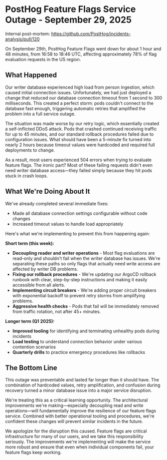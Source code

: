 # PostHog Feature Flags Service Outage - September 29, 2025

Internal post-mortem: https://github.com/PostHog/incidents-analysis/pull/120

On September 29th, PostHog Feature Flags went down for about 1 hour and 48 minutes, from 16:58 to 18:46 UTC, affecting approximately 78% of flag evaluation requests in the US region.

## What Happened

Our writer database experienced high load from person ingestion, which caused initial connection issues. Unfortunately, we had just deployed a change that reduced our database connection timeout from 1 second to 300 milliseconds. This created a perfect storm: pods couldn't connect to the database fast enough, triggering automatic retries that amplified the problem into a full service outage.

The situation was made worse by our retry logic, which essentially created a self-inflicted DDoS attack. Pods that crashed continued receiving traffic for up to 45 minutes, and our standard rollback procedures failed due to configuration issues. What should have been a 5-minute fix turned into nearly 2 hours because timeout values were hardcoded and required full deployments to change.

As a result, most users experienced 504 errors when trying to evaluate feature flags. The ironic part? Most of these failing requests didn't even need writer database access—they failed simply because they hit pods stuck in crash loops.

## What We're Doing About It

We've already completed several immediate fixes:

- Made all database connection settings configurable without code changes
- Increased timeout values to handle load appropriately

Here's what we're implementing to prevent this from happening again:

**Short term (this week):**

- **Decoupling reader and writer operations** - Most flag evaluations are read-only and shouldn't fail when the writer database has issues. We're separating these paths so only flags that actually need write access are affected by writer DB problems.
- **Fixing our rollback procedures** - We're updating our ArgoCD rollback runbook with clear, step-by-step instructions and making it easily accessible from all alerts.
- **Implementing circuit breakers** - We're adding proper circuit breakers with exponential backoff to prevent retry storms from amplifying problems.
- **Aggressive health checks** - Pods that fail will be immediately removed from traffic rotation, not after 45+ minutes.

**Longer term (Q1 2025):**

- **Improved tooling** for identifying and terminating unhealthy pods during incidents
- **Load testing** to understand connection behavior under various contention scenarios
- **Quarterly drills** to practice emergency procedures like rollbacks

## The Bottom Line

This outage was preventable and lasted far longer than it should have. The combination of hardcoded values, retry amplification, and confusion during recovery turned a minor database issue into a major service disruption.

We're treating this as a critical learning opportunity. The architectural improvements we're making—especially decoupling read and write operations—will fundamentally improve the resilience of our feature flags service. Combined with better operational tooling and procedures, we're confident these changes will prevent similar incidents in the future.

We apologize for the disruption this caused. Feature flags are critical infrastructure for many of our users, and we take this responsibility seriously. The improvements we're implementing will make the service more robust and ensure that even when individual components fail, your feature flags keep working.